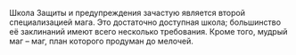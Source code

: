 Школа Защиты и предупреждения зачастую является второй специализацией мага. Это достаточно доступная школа; большинство её заклинаний имеют всего несколько требования. Кроме того, мудрый маг – маг, план которого продуман до мелочей.

